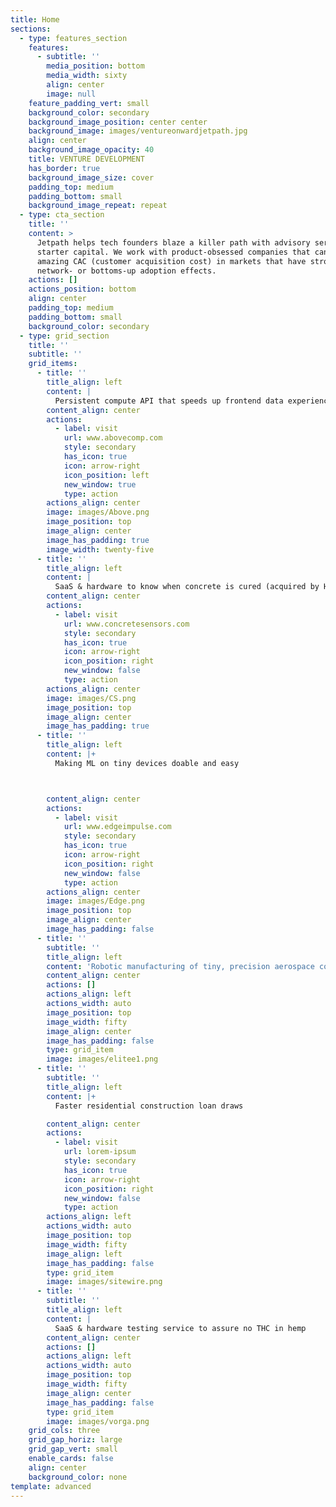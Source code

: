 ```yaml
---
title: Home
sections:
  - type: features_section
    features:
      - subtitle: ''
        media_position: bottom
        media_width: sixty
        align: center
        image: null
    feature_padding_vert: small
    background_color: secondary
    background_image_position: center center
    background_image: images/ventureonwardjetpath.jpg
    align: center
    background_image_opacity: 40
    title: VENTURE DEVELOPMENT
    has_border: true
    background_image_size: cover
    padding_top: medium
    padding_bottom: small
    background_image_repeat: repeat
  - type: cta_section
    title: ''
    content: >
      Jetpath helps tech founders blaze a killer path with advisory services and
      starter capital. We work with product-obsessed companies that can achieve
      amazing CAC (customer acquisition cost) in markets that have strong
      network- or bottoms-up adoption effects.
    actions: []
    actions_position: bottom
    align: center
    padding_top: medium
    padding_bottom: small
    background_color: secondary
  - type: grid_section
    title: ''
    subtitle: ''
    grid_items:
      - title: ''
        title_align: left
        content: |
          Persistent compute API that speeds up frontend data experiences
        content_align: center
        actions:
          - label: visit
            url: www.abovecomp.com
            style: secondary
            has_icon: true
            icon: arrow-right
            icon_position: left
            new_window: true
            type: action
        actions_align: center
        image: images/Above.png
        image_position: top
        image_align: center
        image_has_padding: true
        image_width: twenty-five
      - title: ''
        title_align: left
        content: |
          SaaS & hardware to know when concrete is cured (acquired by HILTI)
        content_align: center
        actions:
          - label: visit
            url: www.concretesensors.com
            style: secondary
            has_icon: true
            icon: arrow-right
            icon_position: right
            new_window: false
            type: action
        actions_align: center
        image: images/CS.png
        image_position: top
        image_align: center
        image_has_padding: true
      - title: ''
        title_align: left
        content: |+
          Making ML on tiny devices doable and easy



        content_align: center
        actions:
          - label: visit
            url: www.edgeimpulse.com
            style: secondary
            has_icon: true
            icon: arrow-right
            icon_position: right
            new_window: false
            type: action
        actions_align: center
        image: images/Edge.png
        image_position: top
        image_align: center
        image_has_padding: false
      - title: ''
        subtitle: ''
        title_align: left
        content: 'Robotic manufacturing of tiny, precision aerospace components'
        content_align: center
        actions: []
        actions_align: left
        actions_width: auto
        image_position: top
        image_width: fifty
        image_align: center
        image_has_padding: false
        type: grid_item
        image: images/elitee1.png
      - title: ''
        subtitle: ''
        title_align: left
        content: |+
          Faster residential construction loan draws

        content_align: center
        actions:
          - label: visit
            url: lorem-ipsum
            style: secondary
            has_icon: true
            icon: arrow-right
            icon_position: right
            new_window: false
            type: action
        actions_align: left
        actions_width: auto
        image_position: top
        image_width: fifty
        image_align: left
        image_has_padding: false
        type: grid_item
        image: images/sitewire.png
      - title: ''
        subtitle: ''
        title_align: left
        content: |
          SaaS & hardware testing service to assure no THC in hemp
        content_align: center
        actions: []
        actions_align: left
        actions_width: auto
        image_position: top
        image_width: fifty
        image_align: center
        image_has_padding: false
        type: grid_item
        image: images/vorga.png
    grid_cols: three
    grid_gap_horiz: large
    grid_gap_vert: small
    enable_cards: false
    align: center
    background_color: none
template: advanced
---
```

